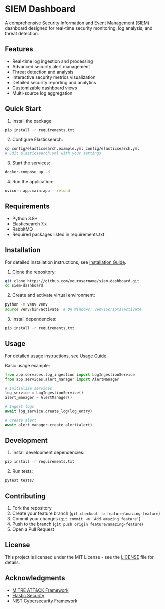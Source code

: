 # SIEM Dashboard

A comprehensive Security Information and Event Management (SIEM) dashboard designed for real-time security monitoring, log analysis, and threat detection.

## Features

- Real-time log ingestion and processing
- Advanced security alert management
- Threat detection and analysis
- Interactive security metrics visualization
- Detailed security reporting and analytics
- Customizable dashboard views
- Multi-source log aggregation

## Quick Start

1. Install the package:
```bash
pip install -r requirements.txt
```

2. Configure Elasticsearch:
```bash
cp config/elasticsearch.example.yml config/elasticsearch.yml
# Edit elasticsearch.yml with your settings
```

3. Start the services:
```bash
docker-compose up -d
```

4. Run the application:
```bash
uvicorn app.main:app --reload
```

## Requirements

- Python 3.8+
- Elasticsearch 7.x
- RabbitMQ
- Required packages listed in requirements.txt

## Installation

For detailed installation instructions, see [Installation Guide](docs/installation.md).

1. Clone the repository:
```bash
git clone https://github.com/yourusername/siem-dashboard.git
cd siem-dashboard
```

2. Create and activate virtual environment:
```bash
python -m venv venv
source venv/bin/activate  # On Windows: venv\Scripts\activate
```

3. Install dependencies:
```bash
pip install -r requirements.txt
```

## Usage

For detailed usage instructions, see [Usage Guide](docs/usage.md).

Basic usage example:
```python
from app.services.log_ingestion import LogIngestionService
from app.services.alert_manager import AlertManager

# Initialize services
log_service = LogIngestionService()
alert_manager = AlertManager()

# Ingest logs
await log_service.create_log(log_entry)

# Create alert
await alert_manager.create_alert(alert)
```

## Development

1. Install development dependencies:
```bash
pip install -r requirements.txt
```

2. Run tests:
```bash
pytest tests/
```

## Contributing

1. Fork the repository
2. Create your feature branch (`git checkout -b feature/amazing-feature`)
3. Commit your changes (`git commit -m 'Add amazing feature'`)
4. Push to the branch (`git push origin feature/amazing-feature`)
5. Open a Pull Request

## License

This project is licensed under the MIT License - see the [LICENSE](LICENSE) file for details.

## Acknowledgments

- [MITRE ATT&CK Framework](https://attack.mitre.org/)
- [Elastic Security](https://www.elastic.co/security)
- [NIST Cybersecurity Framework](https://www.nist.gov/cyberframework)
